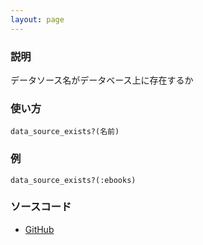 ```yaml
---
layout: page
---
```


### 説明

データソース名がデータベース上に存在するか

### 使い方

    data_source_exists?(名前)

### 例

    data_source_exists?(:ebooks)

### ソースコード

-   [GitHub](https://github.com/rails/rails/blob/984c3ef2775781d47efa9f541ce570daa2434a80/activerecord/lib/active_record/connection_adapters/abstract/schema_statements.rb#L34)
